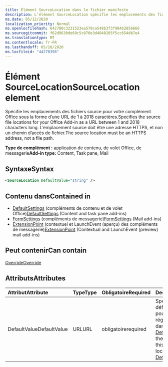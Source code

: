 ```yaml
---
title: Élément SourceLocation dans le fichier manifeste
description: L’élément SourceLocation spécifie les emplacements des fichiers source pour votre complément Office.
ms.date: 05/12/2020
localization_priority: Normal
ms.openlocfilehash: 642780c3231523ea579ca548b3f3f984b2856666
ms.sourcegitcommit: f62d9630de69c5c070e3d4048205f5cc654db7e4
ms.translationtype: MT
ms.contentlocale: fr-FR
ms.lasthandoff: 05/18/2020
ms.locfileid: "44278398"
---
```

# <a name="sourcelocation-element"></a><span data-ttu-id="7b451-103">Élément SourceLocation</span><span class="sxs-lookup"><span data-stu-id="7b451-103">SourceLocation element</span></span>

<span data-ttu-id="7b451-104">Spécifie les emplacements des fichiers source pour votre complément Office sous la forme d’une URL de 1 à 2018 caractères.</span><span class="sxs-lookup"><span data-stu-id="7b451-104">Specifies the source file locations for your Office Add-in as a URL between 1 and 2018 characters long.</span></span> <span data-ttu-id="7b451-105">L’emplacement source doit être une adresse HTTPS, et non un chemin d’accès de fichier.</span><span class="sxs-lookup"><span data-stu-id="7b451-105">The source location must be an HTTPS address, not a file path.</span></span>

<span data-ttu-id="7b451-106">**Type de complément :** application de contenu, de volet Office, de messagerie</span><span class="sxs-lookup"><span data-stu-id="7b451-106">**Add-in type:** Content, Task pane, Mail</span></span>

## <a name="syntax"></a><span data-ttu-id="7b451-107">Syntaxe</span><span class="sxs-lookup"><span data-stu-id="7b451-107">Syntax</span></span>

```XML
<SourceLocation DefaultValue="string" />
```

## <a name="contained-in"></a><span data-ttu-id="7b451-108">Contenu dans</span><span class="sxs-lookup"><span data-stu-id="7b451-108">Contained in</span></span>

- <span data-ttu-id="7b451-109">[DefaultSettings](defaultsettings.md) (compléments de contenu et de volet Office)</span><span class="sxs-lookup"><span data-stu-id="7b451-109">[DefaultSettings](defaultsettings.md) (Content and task pane add-ins)</span></span>
- <span data-ttu-id="7b451-110">[FormSettings](formsettings.md) (compléments de messagerie)</span><span class="sxs-lookup"><span data-stu-id="7b451-110">[FormSettings](formsettings.md) (Mail add-ins)</span></span>
- <span data-ttu-id="7b451-111">[ExtensionPoint](extensionpoint.md) (contextuel et LaunchEvent (aperçu) des compléments de messagerie)</span><span class="sxs-lookup"><span data-stu-id="7b451-111">[ExtensionPoint](extensionpoint.md) (Contextual and LaunchEvent (preview) mail add-ins)</span></span>

## <a name="can-contain"></a><span data-ttu-id="7b451-112">Peut contenir</span><span class="sxs-lookup"><span data-stu-id="7b451-112">Can contain</span></span>

[<span data-ttu-id="7b451-113">Override</span><span class="sxs-lookup"><span data-stu-id="7b451-113">Override</span></span>](override.md)

## <a name="attributes"></a><span data-ttu-id="7b451-114">Attributs</span><span class="sxs-lookup"><span data-stu-id="7b451-114">Attributes</span></span>

|<span data-ttu-id="7b451-115">**Attribut**</span><span class="sxs-lookup"><span data-stu-id="7b451-115">**Attribute**</span></span>|<span data-ttu-id="7b451-116">**Type**</span><span class="sxs-lookup"><span data-stu-id="7b451-116">**Type**</span></span>|<span data-ttu-id="7b451-117">**Obligatoire**</span><span class="sxs-lookup"><span data-stu-id="7b451-117">**Required**</span></span>|<span data-ttu-id="7b451-118">**Description**</span><span class="sxs-lookup"><span data-stu-id="7b451-118">**Description**</span></span>|
|:-----|:-----|:-----|:-----|
|<span data-ttu-id="7b451-119">DefaultValue</span><span class="sxs-lookup"><span data-stu-id="7b451-119">DefaultValue</span></span>|<span data-ttu-id="7b451-120">URL</span><span class="sxs-lookup"><span data-stu-id="7b451-120">URL</span></span>|<span data-ttu-id="7b451-121">obligatoire</span><span class="sxs-lookup"><span data-stu-id="7b451-121">required</span></span>|<span data-ttu-id="7b451-122">Spécifie la valeur par défaut de ce paramètre pour les paramètres régionaux spécifiés dans l’élément [DefaultLocale](defaultlocale.md).</span><span class="sxs-lookup"><span data-stu-id="7b451-122">Specifies the default value for this setting for the locale specified in the [DefaultLocale](defaultlocale.md) element.</span></span>|
